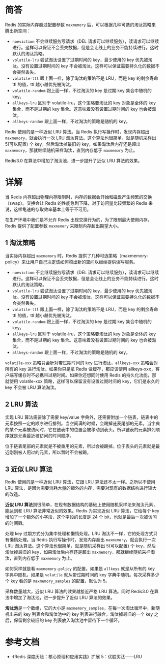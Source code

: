 # 简答

Redis 的实际内存超过配置参数 `maxmemory` 后，可以根据几种可选的淘汰策略来腾出新空间：

- `noeviction` 不会继续服务写请求（DEL 请求可以继续服务），读请求可以继续进行。这样可以保证不会丢失数据，但是会让线上的业务不能持续进行。这时默认的淘汰策略。
- `volatile-lru` 尝试淘汰设置了过期时间的 key，最少使用的 key 优先被淘汰。没有设置过期时间的 key 不会被淘汰，这样可以保证需要持久化的数据不会突然丢失。
- `volatile-ttl` 跟上面一样，除了淘汰的策略不是 LRU，而是 key 的剩余寿命 ttl 的值，ttl 越小越优先被淘汰。
- `volatile-random` 跟上面一样，不过淘汰的 key 是过期 key 集合中随机的 key。
- `allkeys-lru` 区别于 volatile-lru，这个策略要淘汰的 key 对象是全体的 key 集合，而不是过期的 key 集合。这意味着没有设置过期时间的 key 也会被淘汰。
- `allkeys-random` 跟上面一样，不过淘汰的策略是随机的 key。

Redis 使用的是一种近似 LRU 算法。当 Redis 执行写操作时，发现内存超出 `maxmemory`，就会执行一次 LRU 淘汰算法。这个算法也很简单，就是随机采样出 5(可以配置) 个 key，然后淘汰掉最旧的 key，如果淘汰后内存还是超出 `maxmemory`，那就继续随机采样淘汰，直到内存低于 `maxmemory` 为止。

Redis3.0 在算法中增加了淘汰池，进一步提升了近似 LRU 算法的效果。

# 详解

当 Redis 内存超出物理内存限制时，内存的数据会开始和磁盘产生频繁的交换（swap）。交换会让 Redis 的性能急剧下降，对于访问量比较频繁的 Redis 来说，这样龟速的存取效率基本上等于不可用。

在生产环境中我们是不允许 Redis 出现交换行为的，为了限制最大使用内存，Redis 提供了配置参数 `maxmemory` 来限制内存超出期望大小。

## 1 淘汰策略

当实际内存超出 `maxmemory` 时，Redis 提供了几种可选策略（maxmemory-policy）来让用户自己决定该如何腾出新的空间以继续提供读写服务。

- `noeviction` 不会继续服务写请求（DEL 请求可以继续服务），读请求可以继续进行。这样可以保证不会丢失数据，但是会让线上的业务不能持续进行。这时默认的淘汰策略。
- `volatile-lru` 尝试淘汰设置了过期时间的 key，最少使用的 key 优先被淘汰。没有设置过期时间的 key 不会被淘汰，这样可以保证需要持久化的数据不会突然丢失。
- `volatile-ttl` 跟上面一样，除了淘汰的策略不是 LRU，而是 key 的剩余寿命 ttl 的值，ttl 越小越优先被淘汰。
- `volatile-random` 跟上面一样，不过淘汰的 key 是过期 key 集合中随机的 key。
- `allkeys-lru` 区别于 volatile-lru，这个策略要淘汰的 key 对象是全体的 key 集合，而不是过期的 key 集合。这意味着没有设置过期时间的 key 也会被淘汰。
- `allkeys-random` 跟上面一样，不过淘汰的策略是随机的 key。

`volatile-xxx` 策略只会针对带过期时间的 key 进行淘汰，`allkeys-xxx` 策略会对所有的 key 进行淘汰。如果你只是拿 Redis 做缓存，那应该使用 allkeys-xxx，客户端写缓存时不必携带过期时间。如果你还想同时使用 Redis 的持久化功能，那就使用 volatile-xxx 策略，这样可以保留没有设置过期时间的 key，它们是永久的 key 不会被 LRU 算法淘汰。

## 2 LRU 算法

实现 LRU 算法需要除了需要 key/value 字典外，还需要附加一个链表，链表中的元素按照一定的顺序进行排列。当空间满的时候，会踢掉链表尾部的元素。当字典的某个元素被访问时，它在链表中的位置会被移动到表头。所以链表的元素排列顺序就是元素最近被访问的时间顺序。

位于链表尾部的元素就是不被重用的元素，所以会被踢掉。位于表头的元素就是最近刚刚被人用过的元素，所以暂时不会被踢。

## 3 近似 LRU 算法

Redis 使用的是一种近似 LRU 算法，它跟 LRU 算法还不太一样。之所以不使用 LRU 算法，是因为需要消耗大量的额外的内存，需要对现有的数据结构进行较大的改造。

**近似 LRU 算法**则很简单，在现有数据结构的基础上使用随机采样法来淘汰元素，能达到和 LRU 算法非常近似的效果。Redis 为实现近似 LRU 算法，它给每个 key 增加了一个额外的小字段，这个字段的长度是 24 个 bit，也就是最后一次被访问的时间戳。

处理 key 过期方式分为集中处理和懒惰处理，LRU 淘汰不一样，它的处理方式只有懒惰处理。当 Redis 执行写操作时，发现内存超出 `maxmemory`，就会执行一次 LRU 淘汰算法。这个算法也很简单，就是随机采样出 5(可以配置) 个 key，然后淘汰掉最旧的 key，如果淘汰后内存还是超出 `maxmemory`，那就继续随机采样淘汰，直到内存低于 `maxmemory` 为止。

如何采样就是看 `maxmemory-policy` 的配置，如果是 `allkeys` 就是从所有的 key 字典中随机，如果是 `volatile` 就从带过期时间的 key 字典中随机。每次采样多少个 key 看的是 `maxmemory_samples` 的配置，默认为 5。

采样数量越大，近似 LRU 算法的效果越接近严格 LRU 算法。同时 Redis3.0 在算法中增加了淘汰池，进一步提升了近似 LRU 算法的效果。

**淘汰池**是一个数组，它的大小是 `maxmemory_samples`，在每一次淘汰循环中，新随机出来的 key 列表会和淘汰池中的 key 列表进行融合，淘汰掉最旧的一个 key 之后，保留剩余较旧的 key 列表放入淘汰池中留待下一个循环。

# 参考文档

- 《Redis 深度历险：核心原理和应用实践》扩展 5：优胜劣汰——LRU